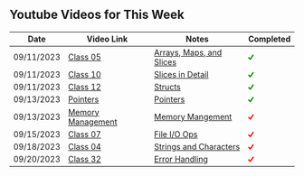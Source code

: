 ## Youtube Videos for This Week
| Date | Video Link | Notes | Completed |
| ---- | ---------- | ----- | --------- |
| 09/11/2023 | [Class 05](https://www.youtube.com/watch?v=pHl9r3B2DFI&list=PLoILbKo9rG3skRCj37Kn5Zj803hhiuRK6&index=11) | [Arrays, Maps, and Slices](https://github.com/ACHarrison32/4143-PLC/blob/main/Lecture%20Notes/Week%203-4/Arrays_Slices_Maps.go) | <img src="https://github.com/ACHarrison32/4883-PT-Harrison/blob/main/index.png" width="10">|
| 09/11/2023 | [Class 10](https://www.youtube.com/watch?v=pHl9r3B2DFI&list=PLoILbKo9rG3skRCj37Kn5Zj803hhiuRK6&index=11) | [Slices in Detail](https://github.com/ACHarrison32/4143-PLC/blob/main/Lecture%20Notes/Week%203-4/Slices_in_Detail.go) | <img src="https://github.com/ACHarrison32/4883-PT-Harrison/blob/main/index.png" width="10">|
| 09/11/2023 | [Class 12](https://www.youtube.com/watch?v=0m6iFd9N_CY&list=PLoILbKo9rG3skRCj37Kn5Zj803hhiuRK6&index=13) | [Structs](https://github.com/ACHarrison32/4143-PLC/blob/main/Lecture%20Notes/Week%203-4/structs.go) | <img src="https://github.com/ACHarrison32/4883-PT-Harrison/blob/main/index.png" width="10">|
| 09/13/2023 | [Pointers](https://www.youtube.com/watch?v=mqH21m0MsWk) | [Pointers](https://github.com/ACHarrison32/4143-PLC/blob/main/Lecture%20Notes/Week%203-4/pointers.go) | <img src="https://github.com/ACHarrison32/4883-PT-Harrison/blob/main/index.png" width="10">|
| 09/13/2023 | [Memory Management](https://www.youtube.com/watch?v=G1SP9uDJD0g&t=29s) | [Memory Mangement](https://github.com/ACHarrison32/4143-PLC/blob/main/Lecture%20Notes/Week%203-4/memManagement.go) | <img src="https://github.com/ACHarrison32/4883-PT-Harrison/blob/main/images.png" width="10">|
| 09/15/2023 | [Class 07](https://www.youtube.com/watch?v=dqEtGT-dxoY&list=PLoILbKo9rG3skRCj37Kn5Zj803hhiuRK6&index=8) | [File I/O Ops](https://github.com/ACHarrison32/4143-PLC/blob/main/Lecture%20Notes/Week%203-4/fileIO.go) | <img src="https://github.com/ACHarrison32/4883-PT-Harrison/blob/main/images.png" width="10">|
| 09/18/2023 | [Class 04](https://www.youtube.com/watch?v=nxWqANttAdA&list=PLoILbKo9rG3skRCj37Kn5Zj803hhiuRK6&index=5) | [Strings and Characters](https://github.com/ACHarrison32/4143-PLC/blob/main/Lecture%20Notes/Week%203-4/strings_chars.go) | <img src="https://github.com/ACHarrison32/4883-PT-Harrison/blob/main/images.png" width="10">|
| 09/20/2023 | [Class 32](https://www.youtube.com/watch?v=oIxXp0OgK_0&list=PLoILbKo9rG3skRCj37Kn5Zj803hhiuRK6&index=32) | [Error Handling](https://github.com/ACHarrison32/4143-PLC/blob/main/Lecture%20Notes/Week%203-4/errorHandeling.go) | <img src="https://github.com/ACHarrison32/4883-PT-Harrison/blob/main/images.png" width="10">|
